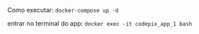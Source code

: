 Como executar:
`docker-compose up -d`

entrar no terminal do app:
`docker exec -it codepix_app_1 bash`
